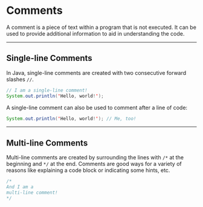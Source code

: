 # Comments
A comment is a piece of text within a program that is not executed. It can be used to provide additional information to aid in understanding the code.

---

## Single-line Comments
In Java, single-line comments are created with two consecutive forward slashes `//`.

```Java
// I am a single-line comment!
System.out.println('Hello, world!');
```

A single-line comment can also be used to comment after a line of code:

```Java
System.out.println('Hello, world!'); // Me, too!
```

---

## Multi-line Comments
Multi-line comments are created by surrounding the lines with `/*` at the beginning and `*/` at the end. Comments are good ways for a variety of reasons like explaining a code block or indicating some hints, etc.

```Java
/*
And I am a
multi-line comment!
*/
```